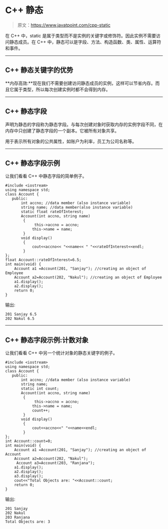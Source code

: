 # C++ 静态

> 原文：<https://www.javatpoint.com/cpp-static>

在 C++ 中，static 是属于类型而不是实例的关键字或修饰符。因此实例不需要访问静态成员。在 C++ 中，静态可以是字段、方法、构造函数、类、属性、运算符和事件。

* * *

## C++ 静态关键字的优势

**内存高效:**现在我们不需要创建访问静态成员的实例，这样可以节省内存。而且它属于类型，所以每次创建实例时都不会得到内存。

* * *

## C++ 静态字段

声明为静态的字段称为静态字段。与每次创建对象时获取内存的实例字段不同，在内存中只创建了静态字段的一个副本。它被所有对象共享。

用于表示所有对象的公共属性，如账户为利率，员工为公司名称等。

* * *

## C++ 静态字段示例

让我们看看 C++ 中静态字段的简单例子。

```
#include <iostream>
using namespace std;
class Account {
   public:
       int accno; //data member (also instance variable)    
       string name; //data member(also instance variable)
       static float rateOfInterest; 
       Account(int accno, string name) 
        {  
             this->accno = accno;  
            this->name = name;  
        }  
       void display()  
        {  
            cout<<accno<< "<<name<< " "<<rateOfInterest<<endl; 
        }  
};
float Account::rateOfInterest=6.5;
int main(void) {
    Account a1 =Account(201, "Sanjay"); //creating an object of Employee 
    Account a2=Account(202, "Nakul"); //creating an object of Employee
    a1.display();  
    a2.display();  
    return 0;
}

```

输出:

```
201 Sanjay 6.5
202 Nakul 6.5

```

* * *

## C++ 静态字段示例:计数对象

让我们看看 C++ 中另一个统计对象的静态关键字的例子。

```
#include <iostream>
using namespace std;
class Account {
   public:
       int accno; //data member (also instance variable)    
       string name; 
       static int count;   
       Account(int accno, string name) 
        {  
             this->accno = accno;  
            this->name = name;  
            count++;
        }  
       void display()  
        {  
            cout<<accno<<" "<<name<<endl; 
        }  
};
int Account::count=0;
int main(void) {
    Account a1 =Account(201, "Sanjay"); //creating an object of Account
    Account a2=Account(202, "Nakul"); 
     Account a3=Account(203, "Ranjana");
    a1.display();  
    a2.display();  
    a3.display();  
    cout<<"Total Objects are: "<<Account::count;
    return 0;
}

```

输出:

```
201 Sanjay
202 Nakul
203 Ranjana
Total Objects are: 3

```